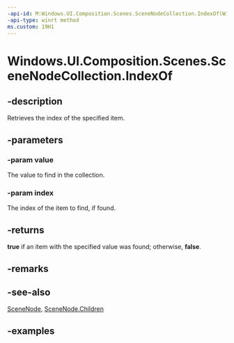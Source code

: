 ```yaml
---
-api-id: M:Windows.UI.Composition.Scenes.SceneNodeCollection.IndexOf(Windows.UI.Composition.Scenes.SceneNode,System.UInt32@)
-api-type: winrt method
ms.custom: 19H1
---
```


<!-- Method syntax.
public bool SceneNodeCollection.IndexOf(SceneNode value, UInt32 index)
-->

# Windows.UI.Composition.Scenes.SceneNodeCollection.IndexOf

## -description

Retrieves the index of the specified item.



## -parameters
### -param value

The value to find in the collection.

### -param index

The index of the item to find, if found.

## -returns

**true** if an item with the specified value was found; otherwise, **false**.

## -remarks

## -see-also

[SceneNode](scenenode.md), [SceneNode.Children](scenenode_children.md)

## -examples


